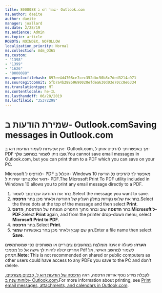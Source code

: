 ```yaml
---
title: 8000088 שמור דוא ב- Outlook.com
ms.author: daeite
author: daeite
manager: joallard
ms.date: 2/28/19
ms.audience: Admin
ms.topic: article
ROBOTS: NOINDEX, NOFOLLOW
localization_priority: Normal
ms.collection: Adm_O365
ms.custom:
- "1398"
- "1399"
- "1626"
- "8000088"
ms.openlocfilehash: 897ee4d4708ce7cec352dbc50b8c7ded3214a971
ms.sourcegitcommit: 5fb7a4b28859690020efdea630d03e70cc0e6334
ms.translationtype: MT
ms.contentlocale: he-IL
ms.lasthandoff: 06/28/2019
ms.locfileid: "35372298"
---
```

# <a name="saving-messages-in-outlookcom"></a><span data-ttu-id="e2fa6-102">שמירת הודעות ב- Outlook.com</span><span class="sxs-lookup"><span data-stu-id="e2fa6-102">Saving messages in Outlook.com</span></span>

<span data-ttu-id="e2fa6-103">אין אפשרות לשמור הודעות דוא ב- Outlook.com, אך באפשרותך להדפיס אותן ל- PDF שבו ניתן לשמור במחשב שלך.</span><span class="sxs-lookup"><span data-stu-id="e2fa6-103">You cannot save email messages in Outlook.com, but you can print them to a PDF which you can save on your PC.</span></span>

<span data-ttu-id="e2fa6-104">Microsoft להדפיס ל- PDF הכלול ב- Windows 10 מאפשר לך להדפיס כל הודעת דואר אלקטרוני ישירות ל- PDF.</span><span class="sxs-lookup"><span data-stu-id="e2fa6-104">The Microsoft Print To PDF utility included in Windows 10 allows you to print any email message directly to a PDF.</span></span>

1. <span data-ttu-id="e2fa6-105">בחר את ההודעה שברצונך לשמור.</span><span class="sxs-lookup"><span data-stu-id="e2fa6-105">Select the message you want to save.</span></span>
2. <span data-ttu-id="e2fa6-106">בחר את שלוש נקודות בחלק העליון של ההודעה ולאחר מכן בחר **הדפסה**.</span><span class="sxs-lookup"><span data-stu-id="e2fa6-106">Select the three dots at the top of the message and then select **Print**.</span></span>
3. <span data-ttu-id="e2fa6-107">בחר **הדפסה** שוב ובחר מתוך התפריט הנפתח של המדפסת, **הדפס Microsoft ל- PDF**.</span><span class="sxs-lookup"><span data-stu-id="e2fa6-107">Select **Print** again, and from the printer drop-down menu, select **Microsoft Print to PDF**.</span></span>
4. <span data-ttu-id="e2fa6-108">בחר **הדפסה**.</span><span class="sxs-lookup"><span data-stu-id="e2fa6-108">Select **Print**.</span></span>
5. <span data-ttu-id="e2fa6-109">הזן שם קובץ ולאחר מכן בחר באפשרות **שמור**.</span><span class="sxs-lookup"><span data-stu-id="e2fa6-109">Enter a file name then select **Save**.</span></span>

<span data-ttu-id="e2fa6-110">**הערה:** פעולה זו אינה מומלצת במחשבים ציבוריים או משותפים כפי שמשתמשים אחרים יכולה להיות לך גישה אל כל מסמכי Pdf לשמור למחשב האישי, אל תמחק.</span><span class="sxs-lookup"><span data-stu-id="e2fa6-110">**Note:** This is not recommended on shared or public computers as other users could have access to any PDFs you save to the PC and don't delete.</span></span>

<span data-ttu-id="e2fa6-111">לקבלת מידע נוסף אודות הדפסה, ראה [הדפסה של הודעות דוא ל, קבצים מצורפים, ולוחות שנה ב- Outlook.com](https://support.office.com/article/c835b8e5-b310-4cab-ac15-b6eb95149855).</span><span class="sxs-lookup"><span data-stu-id="e2fa6-111">For more information about printing, see [Print email messages, attachments, and calendars in Outlook.com](https://support.office.com/article/c835b8e5-b310-4cab-ac15-b6eb95149855).</span></span>